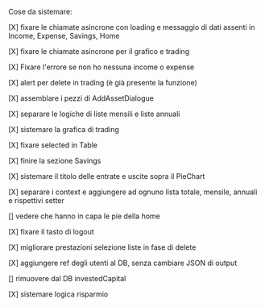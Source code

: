 Cose da sistemare:

[X] fixare le chiamate asincrone con loading e messaggio di dati assenti in Income, Expense, Savings, Home

[X] fixare le chiamate asincrone per il grafico e trading

[X] Fixare l'errore se non ho nessuna income o expense

[X] alert per delete in trading (è già presente la funzione)

[X] assemblare i pezzi di AddAssetDialogue

[X] separare le logiche di liste mensili e liste annuali

[X] sistemare la grafica di trading

[X] fixare selected in Table

[X] finire la sezione Savings

[X] sistemare il titolo delle entrate e uscite sopra il PieChart

[X] separare i context e aggiungere ad ognuno lista totale, mensile, annuali e rispettivi setter

[] vedere che hanno in capa le pie della home

[X] fixare il tasto di logout

[X] migliorare prestazioni selezione liste in fase di delete

[X] aggiungere ref degli utenti al DB, senza cambiare JSON di output

[] rimuovere dal DB investedCapital

[X] sistemare logica risparmio
